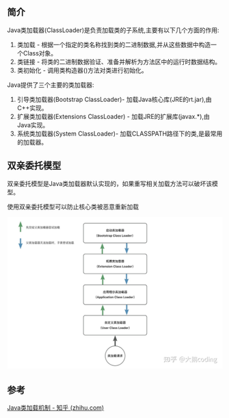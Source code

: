## 简介

Java类加载器(ClassLoader)是负责加载类的子系统,主要有以下几个方面的作用:

1. 类加载 - 根据一个指定的类名称找到类的二进制数据,并从这些数据中构造一个Class对象。
2. 类链接 - 将类的二进制数据验证、准备并解析为方法区中的运行时数据结构。
3. 类初始化 - 调用类构造器<clinit>()方法对类进行初始化。

Java提供了三个主要的类加载器:

1. 引导类加载器(Bootstrap ClassLoader)- 加载Java核心库(JRE的rt.jar),由C++实现。
2. 扩展类加载器(Extensions ClassLoader) - 加载JRE的扩展库(javax.*),由Java实现。
3. 系统类加载器(System ClassLoader)- 加载CLASSPATH路径下的类,是最常用的加载器。

## 双亲委托模型

双亲委托模型是Java类加载器默认实现的，如果重写相关加载方法可以破坏该模型。

使用双亲委托模型可以防止核心类被恶意重新加载

![img](./assets/v2-0e46f349f070989f695f463b38f28f97_r.jpg)

## 参考

[Java类加载机制 - 知乎 (zhihu.com)](https://zhuanlan.zhihu.com/p/25228545)